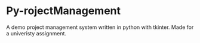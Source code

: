 # Py-rojectManagement
A demo project management system written in python with tkinter.
Made for a univeristy assignment.
